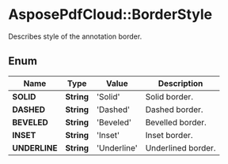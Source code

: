 ﻿# AsposePdfCloud::BorderStyle
Describes style of the annotation border.

## Enum
Name | Type | Value | Description
------------ | ------------- | ------------- | -------------
**SOLID** | **String** | 'Solid' | Solid border.
**DASHED** | **String** | 'Dashed' | Dashed border.
**BEVELED** | **String** | 'Beveled' | Bevelled border.
**INSET** | **String** | 'Inset' | Inset border.
**UNDERLINE** | **String** | 'Underline' | Underlined border.



